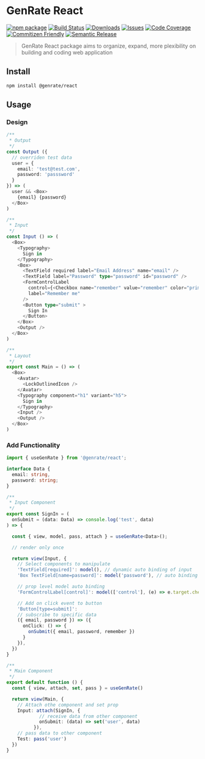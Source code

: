 # GenRate React

[![npm package][npm-img]][npm-url] [![Build Status][build-img]][build-url] [![Downloads][downloads-img]][downloads-url] [![Issues][issues-img]][issues-url] [![Code Coverage][codecov-img]][codecov-url] [![Commitizen Friendly][commitizen-img]][commitizen-url] [![Semantic Release][semantic-release-img]][semantic-release-url]

> GenRate React package aims to organize, expand, more plexibility on building and coding web application 

## Install

```bash
npm install @genrate/react
```

## Usage

### Design
```ts
/**
 * Output
 */
const Output ({  
  // overriden test data
  user = {
    email: 'test@test.com', 
    password: 'passsword'
  }
}) => (
  user && <Box>
    {email} {password}
  </Box>
)

/**
 * Input
 */
const Input () => (
  <Box>
    <Typography>
      Sign in 
    </Typography>
    <Box>
      <TextField required label="Email Address" name="email" />
      <TextField label="Password" type="password" id="password" />
      <FormControlLabel
        control={<Checkbox name="remember" value="remember" color="primary" />}
        label="Remember me"
      />
      <Button type="submit" >
        Sign In
      </Button>
    </Box>
    <Output />
  </Box>
)

/**
 * Layout
 */
export const Main = () => (
  <Box>
    <Avatar>
      <LockOutlinedIcon />
    </Avatar>
    <Typography component="h1" variant="h5">
      Sign in
    </Typography>
    <Input />
    <Output />
  </Box>
)

```
### Add Functionality

```ts
import { useGenRate } from '@genrate/react';

interface Data {
  email: string,
  password: string;
}

/**
 * Input Component
 */
export const SignIn = (
  onSubmit = (data: Data) => console.log('test', data)
) => {

  const { view, model, pass, attach } = useGenRate<Data>();

  // render only once

  return view(Input, {
    // Select components to manipulate 
    'TextField[required]': model(), // dynamic auto binding of input
    'Box TextField[name=password]': model('password'), // auto binding of input

    // prop level model auto binding
    'FormControlLabel[control]': model(['control'], (e) => e.target.checked)

    // Add on click event to button
    'Button[type=submit]':
    // subscribe to specific data
    ({ email, password }) => ({ 
      onClick: () => {
        onSubmit({ email, password, remember })
      }
    }),
  })
}

/**
 * Main Component
 */
export default function () {
  const { view, attach, set, pass } = useGenRate()

  return view(Main, {
    // Attach othe component and set prop 
    Input: attach(SignIn, { 
            // receive data from other component
            onSubmit: (data) => set('user', data)
          }),
    // pass data to other component 
    Test: pass('user')
  })
}

```
[build-img]: https://github.com/GenRate/genrate-react/actions/workflows/release.yml/badge.svg
[build-url]: https://github.com/GenRate/genrate-react/actions/workflows/release.yml
[downloads-img]: https://img.shields.io/npm/dt/@genrate/react
[downloads-url]: https://www.npmtrends.com/@genrate/react
[npm-img]: https://img.shields.io/npm/v/@genrate/react
[npm-url]: https://www.npmjs.com/package/@genrate/react
[issues-img]: https://img.shields.io/github/issues/GenRate/genrate-react
[issues-url]: https://github.com/GenRate/genrate-react/issues
[codecov-img]: https://codecov.io/gh/GenRate/genrate-react/branch/main/graph/badge.svg
[codecov-url]: https://codecov.io/gh/GenRate/genrate-react
[semantic-release-img]: https://img.shields.io/badge/%20%20%F0%9F%93%A6%F0%9F%9A%80-semantic--release-e10079.svg
[semantic-release-url]: https://github.com/semantic-release/semantic-release
[commitizen-img]: https://img.shields.io/badge/commitizen-friendly-brightgreen.svg
[commitizen-url]: http://commitizen.github.io/cz-cli/
